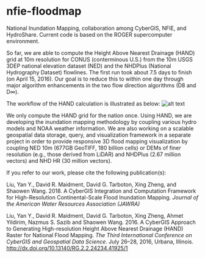 # nfie-floodmap
National Inundation Mapping, collaboration among CyberGIS, NFIE, and HydroShare. Current code is based on the ROGER supercomputer environment.

So far, we are able to compute the Height Above Nearest Drainage (HAND) grid at 10m resolution for CONUS (conterminous U.S.) from the 10m USGS 3DEP national elevation dataset (NED) and the NHDPlus (National Hydrography Dataset) flowlines. The first run took about 7.5 days to finish (on April 15, 2016). Our goal is to reduce this to within one day through major algorithm enhancements in the two flow direction algorithms (D8 and D$\infty$).

The workflow of the HAND calculation is illustrated as below:
![alt text](http://141.142.170.172/nfiedata/yanliu/HAND-workflow.png)

We only compute the HAND grid for the nation once. Using HAND, we are developing the inundation mapping methodology by coupling various hydro models and NOAA weather information. We are also working on a scalable geospatial data storage, query, and visualization framework in a separate project in order to provide responsive 3D flood mapping visualization by coupling NED 10m (677GB GeoTIFF, 180 billion cells) or DEMs of finer resolution (e.g., those derived from LiDAR) and NHDPlus (2.67 million vectors) and NHD HR (30 million vectors).

If you refer to our work, please cite the following publication(s):

Liu, Yan Y., David R. Maidment, David G. Tarboton, Xing Zheng, and Shaowen Wang. 2018. A CyberGIS Integration and Computation Framework for High-Resolution Continental-Scale Flood Inundation Mapping. *Journal of the American Water Resources Association (JAWRA)* 

Liu, Yan Y., David R. Maidment, David G. Tarboton, Xing Zheng, Ahmet Yildirim, Nazmus S. Sazib and Shaowen Wang. 2016. A CyberGIS Approach to Generating High-resolution Height Above Nearest Drainage (HAND) Raster for National Flood Mapping. *The Third International Conference on CyberGIS and Geospatial Data Science*. July 26–28, 2016, Urbana, Illinois. http://dx.doi.org/10.13140/RG.2.2.24234.41925/1


